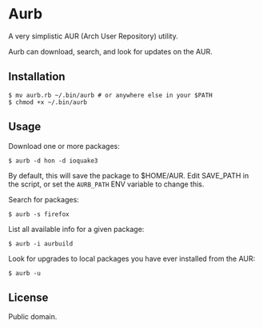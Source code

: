 # Aurb

A very simplistic AUR (Arch User Repository) utility.

Aurb can download, search, and look for updates on the AUR.

## Installation

    $ mv aurb.rb ~/.bin/aurb # or anywhere else in your $PATH
    $ chmod +x ~/.bin/aurb

## Usage

Download one or more packages:

    $ aurb -d hon -d ioquake3

By default, this will save the package to $HOME/AUR. Edit SAVE_PATH in the script, or set the `AURB_PATH` ENV variable to change this.

Search for packages:

    $ aurb -s firefox

List all available info for a given package:

    $ aurb -i aurbuild

Look for upgrades to local packages you have ever installed from the AUR:

    $ aurb -u

## License

Public domain.
